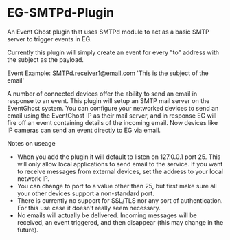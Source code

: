 # EG-SMTPd-Plugin
An Event Ghost plugin that uses SMTPd module to act as a basic SMTP server to trigger events in EG. 

Currently this plugin will simply create an event for every "to" address with the subject as the payload.

Event Example: SMTPd.receiver1@email.com 'This is the subject of the email'

A number of connected devices offer the ability to send an email in response to an event. This plugin will setup an SMTP mail server on the EventGhost system. You can configure your networked devices to send an email using the EventGhost IP as their mail server, and in response EG will fire off an event containing details of the incoming email. Now devices like IP cameras can send an event directly to EG via email.

Notes on useage
- When you add the plugin it will default to listen on 127.0.0.1 port 25. This will only allow local applications to send email to the   service. If you want to receive messages from external devices, set the address to your local network IP.
- You can change to port to a value other than 25, but first make sure all your other devices support a non-standard port.
- There is currently no support for SSL/TLS nor any sort of authentication. For this use case it doesn't really seem necessary.
- No emails will actually be delivered. Incoming messages will be received, an event triggered, and then disappear (this may change in the future).
